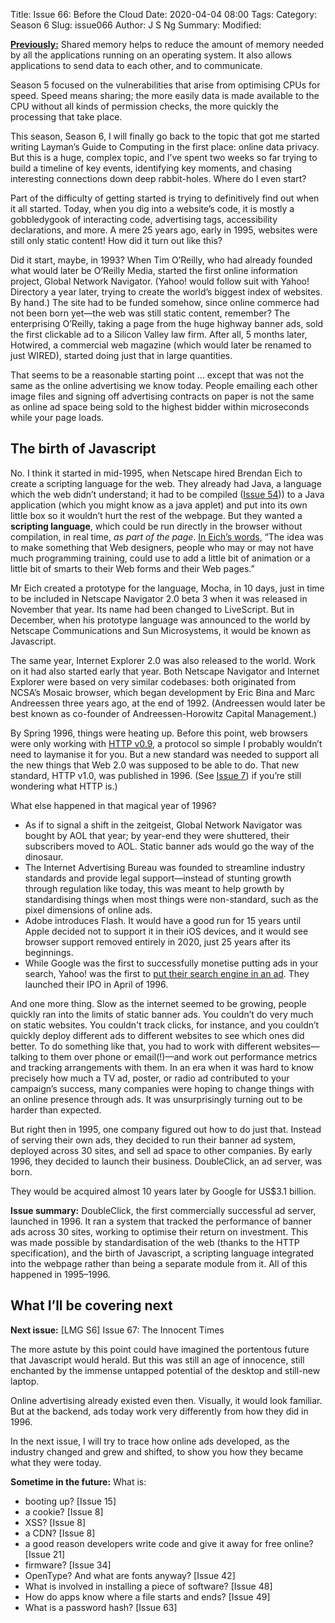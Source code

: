 Title: Issue 66: Before the Cloud
Date: 2020-04-04 08:00
Tags: 
Category: Season 6
Slug: issue066
Author: J S Ng
Summary: 
Modified: 

[**Previously:**](https://buttondown.email/laymansguide/archive/) Shared memory helps to reduce the amount of memory needed by all the applications running on an operating system. It also allows applications to send data to each other, and to communicate.

Season 5 focused on the vulnerabilities that arise from optimising CPUs for speed. Speed means sharing; the more easily data is made available to the CPU without all kinds of permission checks, the more quickly the processing that take place.

This season, Season 6, I will finally go back to the topic that got me started writing Layman’s Guide to Computing in the first place: online data privacy. But this is a huge, complex topic, and I’ve spent two weeks so far trying to build a timeline of key events, identifying key moments, and chasing interesting connections down deep rabbit-holes. Where do I even start?

Part of the difficulty of getting started is trying to definitively find out when it all started. Today, when you dig into a website’s code, it is mostly a gobbledygook of interacting code, advertising tags, accessibility declarations, and more. A mere 25 years ago, early in 1995, websites were still only static content! How did it turn out like this?

Did it start, maybe, in 1993? When Tim O’Reilly, who had already founded what would later be O’Reilly Media, started the first online information project, Global Network Navigator. (Yahoo! would follow suit with Yahoo! Directory a year later, trying to create the world’s biggest index of websites. By hand.) The site had to be funded somehow, since online commerce had not been born yet—the web was still static content, remember? The enterprising O’Reilly, taking a page from the huge highway banner ads, sold the first clickable ad to a Silicon Valley law firm. After all, 5 months later, Hotwired, a commercial web magazine (which would later be renamed to just WIRED), started doing just that in large quantities.

That seems to be a reasonable starting point … except that was not the same as the online advertising we know today. People emailing each other image files and signing off advertising contracts on paper is not the same as online ad space being sold to the highest bidder within microseconds while your page loads.

## The birth of Javascript

No. I think it started in mid-1995, when Netscape hired Brendan Eich to create a scripting language for the web. They already had Java, a language which the web didn’t understand; it had to be compiled ([Issue 54]({filename}/season5/issue054/issue054.md))) to a Java application (which you might know as a java applet) and put into its own little box so it wouldn’t hurt the rest of the webpage. But they wanted a **scripting language**, which could be run directly in the browser without compilation, in real time, *as part of the page*. [In Eich’s words](https://www.infoworld.com/article/2653798/javascript-creator-ponders-past--future.html), “The idea was to make something that Web designers, people who may or may not have much programming training, could use to add a little bit of animation or a little bit of smarts to their Web forms and their Web pages.”

Mr Eich created a prototype for the language, Mocha, in 10 days, just in time to be included in Netscape Navigator 2.0 beta 3 when it was released in November that year. Its name had been changed to LiveScript. But in December, when his prototype language was announced to the world by Netscape Communications and Sun Microsystems, it would be known as Javascript.

The same year, Internet Explorer 2.0 was also released to the world. Work on it had also started early that year. Both Netscape Navigator and Internet Explorer were based on very similar codebases: both originated from NCSA’s Mosaic browser, which began development by Eric Bina and Marc Andreessen three years ago, at the end of 1992. (Andreessen would later be best known as co-founder of Andreessen-Horowitz Capital Management.)

By Spring 1996, things were heating up. Before this point, web browsers were only working with [HTTP v0.9](https://www.w3.org/Protocols/HTTP/HTTP2.html), a protocol so simple I probably wouldn’t need to laymanise it for you. But a new standard was needed to support all the new things that Web 2.0 was supposed to be able to do. That new standard, HTTP v1.0, was published in 1996. (See [Issue 7]({filename}/season1/issue007/issue007.md)) if you’re still wondering what HTTP is.)

What else happened in that magical year of 1996?

- As if to signal a shift in the zeitgeist, Global Network Navigator was bought by AOL that year; by year-end they were shuttered, their subscribers moved to AOL. Static banner ads would go the way of the dinosaur.
- The Internet Advertising Bureau was founded to streamline industry standards and provide legal support—instead of stunting growth through regulation like today, this was meant to help growth by standardising things when most things were non-standard, such as the pixel dimensions of online ads.
- Adobe introduces Flash. It would have a good run for 15 years until Apple decided not to support it in their iOS devices, and it would see browser support removed entirely in 2020, just 25 years after its beginnings.
- While Google was the first to successfully monetise putting ads in your search, Yahoo! was the first to [put their search engine in an ad](https://www.youtube.com/watch?time_continue=17&v=Aa0WaSSVeIw&feature=emb_logo). They launched their IPO in April of 1996.

And one more thing. Slow as the internet seemed to be growing, people quickly ran into the limits of static banner ads. You couldn’t do very much on static websites. You couldn't track clicks, for instance, and you couldn’t quickly deploy different ads to different websites to see which ones did better. To do something like that, you had to work with different websites—talking to them over phone or email(!)—and work out performance metrics and tracking arrangements with them. In an era when it was hard to know precisely how much a TV ad, poster, or radio ad contributed to your campaign’s success, many companies were hoping to change things with an online presence through ads. It was unsurprisingly turning out to be harder than expected.

But right then in 1995, one company figured out how to do just that. Instead of serving their own ads, they decided to run their banner ad system, deployed across 30 sites, and sell ad space to other companies. By early 1996, they decided to launch their business. DoubleClick, an ad server, was born.

They would be acquired almost 10 years later by Google for US$3.1 billion.

**Issue summary:** DoubleClick, the first commercially successful ad server, launched in 1996. It ran a system that tracked the performance of banner ads across 30 sites, working to optimise their return on investment. This was made possible by standardisation of the web (thanks to the HTTP specification), and the birth of Javascript, a scripting language integrated into the webpage rather than being a separate module from it. All of this happened in 1995–1996.

## What I’ll be covering next

**Next issue:** [LMG S6] Issue 67: The Innocent Times

The more astute by this point could have imagined the portentous future that Javascript would herald. But this was still an age of innocence, still enchanted by the immense untapped potential of the desktop and still-new laptop.

Online advertising already existed even then. Visually, it would look familiar. But at the backend, ads today work very differently from how they did in 1996.

In the next issue, I will try to trace how online ads developed, as the industry changed and grew and shifted, to show you how they became what they were today.

**Sometime in the future:** What is:

- booting up? [Issue 15]
- a cookie? [Issue 8]
- XSS? [Issue 8]
- a CDN? [Issue 8]
- a good reason developers write code and give it away for free online? [Issue 21]
- firmware? [Issue 34]
- OpenType? And what are fonts anyway? [Issue 42]
- What is involved in installing a piece of software? [Issue 48]
- How do apps know where a file starts and ends? [Issue 49]
- What is a password hash? [Issue 63]
